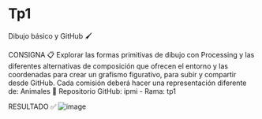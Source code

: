# Tp1
Dibujo básico y GitHub 🖌️

CONSIGNA 📋 
Explorar las formas primitivas de dibujo con Processing y las diferentes alternativas de composición que ofrecen el entorno y las coordenadas para crear un grafismo  figurativo, para subir y compartir desde GitHub. Cada comisión deberá hacer una representación diferente de: Animales 🐶
Repositorio GitHub: ipmi - Rama: tp1

RESULTADO ✅
![image](https://github.com/JuanLehue/ipmi/assets/124543057/52839811-0005-4e05-801b-9a28606a5e47)
